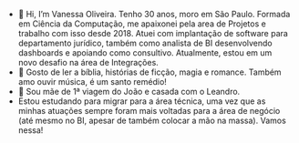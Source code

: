 - 👋 Hi, I’m Vanessa Oliveira.
  Tenho 30 anos, moro em São Paulo. Formada em Ciência da Computação, me apaixonei pela area de Projetos e trabalho com isso desde 2018.
  Atuei com implantação de software para departamento jurídico, também como analista de BI desenvolvendo dashboards e apoiando como consultivo.
  Atualmente, estou em um novo desafio na área de Integrações.
- 🌱 Gosto de ler a bíblia, histórias de ficção, magia e romance. Também amo ouvir música, é um santo remédio!
- 💞️ Sou mãe de 1ª viagem do João e casada com o Leandro.
- Estou estudando para migrar para a área técnica, uma vez que as minhas atuações sempre foram mais voltadas para a área de negócio (até mesmo no BI, apesar de também colocar a mão na massa).
Vamos nessa! 


<!---
vansoliv/vansoliv is a ✨ special ✨ repository because its `README.md` (this file) appears on your GitHub profile.
You can click the Preview link to take a look at your changes.
--->
